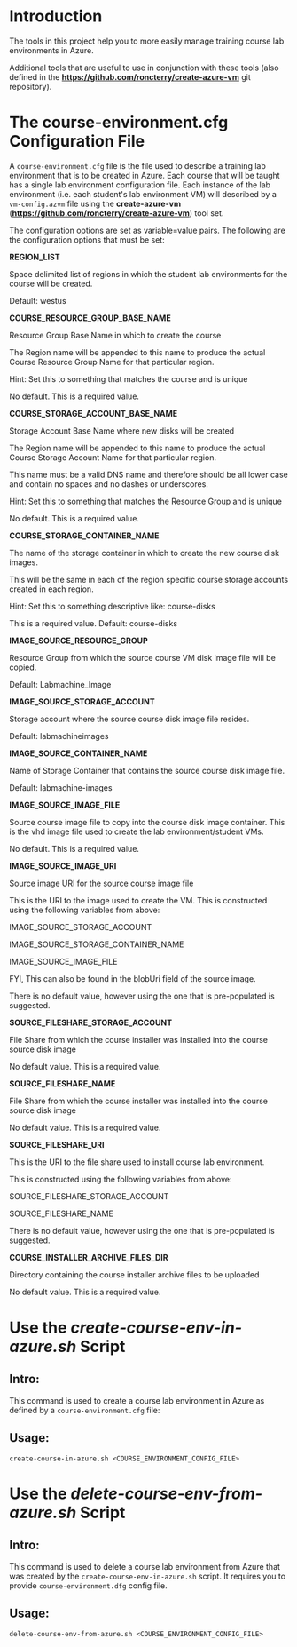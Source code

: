 # Introduction

The tools in this project help you to more easily manage training course lab environments in Azure.

Additional tools that are useful to use in conjunction with these tools (also defined in the **https://github.com/roncterry/create-azure-vm** git repository).




# The course-environment.cfg Configuration File

A `course-environment.cfg` file is the file used to describe a training lab environment that is to be created in Azure. Each course that will be taught has a single lab environment configuration file. Each instance of the lab environment (i.e. each student's lab environment VM) will described by a `vm-config.azvm` file using the **create-azure-vm** (**https://github.com/roncterry/create-azure-vm**) tool set.

The configuration options are set as variable=value pairs. The following are the configuration options that must be set:

**REGION_LIST**

Space delimited list of regions in which the student lab environments for the course will be created.

Default: westus


**COURSE_RESOURCE_GROUP_BASE_NAME**

Resource Group Base Name in which to create the course

The Region name will be appended to this name to produce the actual Course Resource Group Name for that particular region.

Hint: Set this to something that matches the course and is unique

No default. This is a required value.


**COURSE_STORAGE_ACCOUNT_BASE_NAME**

Storage Account Base Name where new disks will be created

The Region name will be appended to this name to produce the actual Course Storage Account Name for that particular region.

This name must be a valid DNS name and therefore should be all lower case and contain no spaces and no dashes or underscores.

Hint: Set this to something that matches the Resource Group and is unique

No default. This is a required value.


**COURSE_STORAGE_CONTAINER_NAME**

The name of the storage container in which to create the new course disk images. 

This will be the same in each of the region specific course storage accounts created in each region.  

Hint: Set this to something descriptive like: course-disks

This is a required value. Default: course-disks


**IMAGE_SOURCE_RESOURCE_GROUP**

Resource Group from which the source course VM disk image file
will be copied. 

Default: Labmachine_Image


**IMAGE_SOURCE_STORAGE_ACCOUNT**

Storage account where the source course disk image file resides.

Default: labmachineimages


**IMAGE_SOURCE_CONTAINER_NAME**

Name of Storage Container that contains the source course disk image file.

Default: labmachine-images


**IMAGE_SOURCE_IMAGE_FILE**

Source course image file to copy into the course disk image container. This is the vhd image file used to create the lab environment/student VMs. 

No default. This is a required value.


**IMAGE_SOURCE_IMAGE_URI**

Source image URI for the source course image file

This is the URI to the image used to create the VM. 
This is constructed using the following variables from above:

 IMAGE_SOURCE_STORAGE_ACCOUNT

 IMAGE_SOURCE_STORAGE_CONTAINER_NAME
 
 IMAGE_SOURCE_IMAGE_FILE
 

FYI, This can also be found in the blobUri field of the source image.

There is no default value, however using the one that is pre-populated is suggested.


**SOURCE_FILESHARE_STORAGE_ACCOUNT**

File Share from which the course installer was installed into the course source disk image

No default value. This is a required value.


**SOURCE_FILESHARE_NAME**

File Share from which the course installer was installed into the course source disk image

No default value. This is a required value.


**SOURCE_FILESHARE_URI**

This is the URI to the file share used to install course lab environment. 

This is constructed using the following variables from above:

 SOURCE_FILESHARE_STORAGE_ACCOUNT
 
 SOURCE_FILESHARE_NAME
 
There is no default value, however using the one that is pre-populated is suggested.


**COURSE_INSTALLER_ARCHIVE_FILES_DIR**

Directory containing the course installer archive files to be uploaded 

No default value. This is a required value.





# Use the *create-course-env-in-azure.sh* Script

## Intro:

This command is used to create a course lab environment in Azure as defined by a `course-environment.cfg` file: 



## Usage:
```
create-course-in-azure.sh <COURSE_ENVIRONMENT_CONFIG_FILE> 
```


# Use the *delete-course-env-from-azure.sh* Script

## Intro:

This command is used to delete a course lab environment from Azure that was created by the `create-course-env-in-azure.sh` script. It requires you to provide `course-environment.dfg` config file. 



## Usage:
```
delete-course-env-from-azure.sh <COURSE_ENVIRONMENT_CONFIG_FILE> 
```

